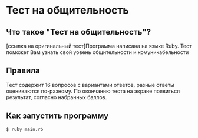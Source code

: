 # Тест на общительность

## Что такое "Тест на общительность"?
[ссылка на оригинальный тест]Программа написана на языке Ruby. Тест поможет Вам узнать свой уовень общительности и комуникабельности

## Правила
Тест содержит 16 вопросов с вариантами ответов, разные ответы оцениваются по-разному. По окончанию теста на экране появиться результат, согласно набранных баллов.

## Как запустить программу
```$ ruby main.rb```
